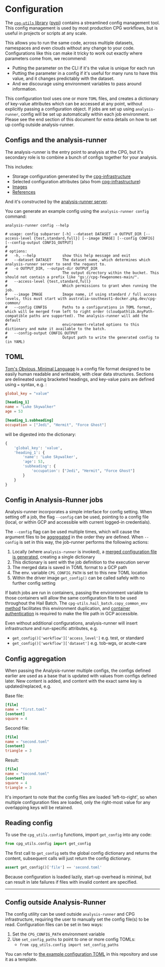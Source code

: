 # Configuration

The [`cpg-utils` library](https://github.com/populationgenomics/cpg-utils) ([pypi](https://pypi.org/project/cpg-utils/)) contains a streamlined config management tool. This config management is used by most production CPG workflows, but is useful in projects or scripts at any scale.

This allows you to run the same code, across multiple datasets, namespaces and even clouds without any change to your code. Configurations like this can make it tricky to work out exactly where parameters come from, we recommend:

- Putting the parameter on the CLI if it's the value is unique for each run
- Putting the parameter in a config if it's useful for many runs to have this value, and it changes predictably with the dataset.
- And we discourage using environment variables to pass around information.

This configuration tool uses one or more `TOML` files, and creates a dictionary of key-value attributes which can be accessed at any point, without explicitly passing a configuration object. If jobs are set up using `analysis-runner`, config will be set up automatically within each job environment. Please see the end section of this document for extra details on how to set up config outside analysis-runner.

## Configs and the analysis-runner

The analysis-runner is the entry point to analysis at the CPG, but it's secondary role is to combine a bunch of configs together for your analysis.

This includes:

- Storage configuration generated by the [cpg-infrastructure](https://github.com/populationgenomics/cpg-infrastructure/blob/e25cb54d4c81a03e91270bf2165143ac798de09d/cpg_infra/driver.py#L1120)
- Selected configuration attributes (also from [cpg-infrastructure](https://github.com/populationgenomics/cpg-infrastructure/blob/e25cb54d4c81a03e91270bf2165143ac798de09d/cpg_infra/driver.py#L495-L502))
- [Images](https://github.com/populationgenomics/images/blob/main/images.toml)
- [References](https://github.com/populationgenomics/references)

And it's constructed by the [analysis-runner server](https://github.com/populationgenomics/analysis-runner/blob/23989ca333d1c31e5e502e3643e3295fff31518e/server/util.py#L263-L267).

You can generate an example config using the `analysis-runner config` command:

```shell
analysis-runner config --help

# usage: config subparser [-h] --dataset DATASET -o OUTPUT_DIR [--access-level {test,standard,full}] [--image IMAGE] [--config CONFIG] [--config-output CONFIG_OUTPUT]
#
# options:
#   -h, --help            show this help message and exit
#   --dataset DATASET     The dataset name, which determines which analysis-runner server to send the request to.
#   -o OUTPUT_DIR, --output-dir OUTPUT_DIR
#                         The output directory within the bucket. This should not contain a prefix like "gs://cpg-fewgenomes-main/".
#   --access-level {test,standard,full}
#                         Which permissions to grant when running the job.
#   --image IMAGE         Image name, if using standard / full access levels, this must start with australia-southeast1-docker.pkg.dev/cpg-common/
#   --config CONFIG       Paths to a configurations in TOML format, which will be merged from left to right order (cloudpathlib.AnyPath-compatible paths are supported). The analysis-runner will add the default
#                         environment-related options to this dictionary and make it available to the batch.
#   --config-output CONFIG_OUTPUT
#                         Output path to write the generated config to (in YAML)
```

## TOML

[Tom's Obvious, Minimal Language](https://toml.io/en/) is a config file format designed to be easily human readable and writeable, with clear data structures. Sections are delineated using bracketed headings, and key-value pairs are defined using `=` syntax, e.g. :

```toml
global_key = "value"

[heading_1]
name = "Luke Skywalker"
age = 53

[heading_1.subheading]
occupation = ["Jedi", "Hermit", "Force Ghost"]
```

will be digested into the dictionary:

```python
{
    'global_key': 'value',
    'heading_1': {
        'name': 'Luke Skywalker',
        'age': 53,
        'subheading': {
            'occupation': ["Jedi", "Hermit", "Force Ghost"]
        }
    }
}
```

## Config in Analysis-Runner jobs

Analysis-runner incorporates a simple interface for config setting. When setting off a job, the flag `--config` can be used, pointing to a config file (local, or within GCP and accessible with current logged-in credentials).

The `--config` flag can be used multiple times, which will cause the argument files to be [aggregated](#config-aggregation) in the order they are defined. When `--config` is set in this way, the job-runner performs the following actions:

1. Locally (where `analysis-runner` is invoked), a [merged configuration file is generated](https://github.com/populationgenomics/analysis-runner/blob/main/analysis_runner/cli_analysisrunner.py#L199-L201), creating a single dictionary
2. This dictionary is sent with the job definition to the execution server
3. The merged data is saved in TOML format to a GCP path
4. The env. variable `CPG_CONFIG_PATH` is set to this new TOML location
5. Within the driver image `get_config()` can be called safely with no further config setting

If batch jobs are run in containers, passing the environment variable to those containers will allow the same configuration file to be used throughout the Hail Batch. The `cpg-utils.hail_batch.copy_common_env` [method](https://github.com/populationgenomics/cpg-utils/blob/main/cpg_utils/hail_batch.py#L54) facilitates this environment duplication, and [container authentication](https://github.com/populationgenomics/cpg-utils/blob/main/cpg_utils/hail_batch.py#L427-L454) is required to make the file path in GCP accessible.

Even without additional configurations, analysis-runner will insert infrastructure and run-specific attributes, e.g.

- `get_config()['workflow']['access_level']` e.g. test, or standard
- `get_config()['workflow']['dataset']` e.g. tob-wgs, or acute-care


## Config aggregation

When passing the Analysis-runner multiple configs, the configs defined earlier are used as a base that is updated with values from configs defined later. New content is added, and content with the exact same key is updated/replaced, e.g.

Base file:

```toml
[file]
name = "first.toml"
[content]
square = 4
```

Second file:

```toml
[file]
name = "second.toml"
[content]
triangle = 3
```

Result:

```toml
[file]
name = "second.toml"
[content]
square = 4
triangle = 3
```

It's important to note that the config files are loaded 'left-to-right', so when multiple configuration files are loaded, only the right-most value for any overlapping keys will be retained.


## Reading config

To use the `cpg_utils.config` functions, import `get_config` into any code:

```python
from cpg_utils.config import get_config
```

The first call to `get_config` sets the global config dictionary and returns the content, subsequent calls will just return the config dictionary.

```python
assert get_config()['file'] == 'second.toml'
```

Because configuration is loaded lazily, start-up overhead is minimal, but can result in late failures if files with invalid content are specified.

---

## Config outside Analysis-Runner

The config utility can be used outside `analysis-runner` and CPG infrastructure, requiring the user to manually set the config file(s) to be read. Configuration files can be set in two ways:

1. Set the `CPG_CONFIG_PATH` environment variable
2. Use `set_config_paths` to point to one or more config TOMLs:
    - `from cpg_utils.config import set_config_paths`

You can refer to [the example configuration TOML](cpg_config_example.toml) in this repository and use it as a template.

